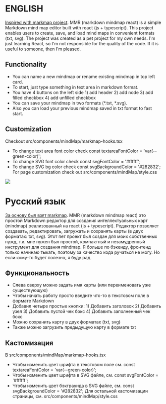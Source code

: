# ENGLISH
[Inspired with markmap project](https://github.com/markmap/markmap). 
MMR (markdown mindmap react) is a simple Markdown mind map editor built with react (js + typescript). This project enables users to create, save, and load mind maps in convenient formats (txt, svg).
The project was created as a pet project for my own needs. I'm just learning React, so I'm not responsible for the quality of the code. If it is useful to someone, then I'm pleased.
## Functionality
- You can name a new mindmap or rename existing mindmap in top left card.
- To start, just type something in text area in markdown format.
- You have 4 buttons on the left side 1) add header 2) add node 3) add filled checkbox 4) add unfilled checkbox
- You can save your mindmap in two formats (*.txt, *.svg).
- Also you can load your previous mindmap saved in txt format to fast start.
## Customization
Checkout src/components/mindMap/markmap-hooks.tsx
- To change text area font color check const textareaFontColor = 'var(--green-color)';
- To change SVG font color check const svgFontColor = '#ffffff';
- To change SVG bg color check const svgBackgroundColor = '#282832';
For page customization check out src/components/mindMap/style.css
<a href="https://mindmap.nocturnal-app.ru" target="_blank">
    <img src="https://raw.githubusercontent.com/markdown_mindmap_react/src/assets/images/readme-header.png">
</a>



# Русский язык
[За основу был взят markmap](https://github.com/markmap/markmap).
MMR (markdown mindmap react) это простой Markdown редактор для создания интеллектуальных карт (mindmap) реализованный на react (js + typescript). Редактор позволяет создавать, редактировать, загружать и сохранять карты (в двух форматах: txt, svg).
Этот пет проект был создан для моих собственных нужд, т.к. мне нужен был простой, компактный и незамудренный инструмент для создания mindmap. Я больше по бэкенду, фронтенд только начинаю тыкать, поэтому за качество кода ручаться не могу. Но если кому-то будет полезно, я буду рад.
## Функциональность
- Слева сверху можно задать имя карты (или переименовать уже существующую)
- Чтобы начать работу просто введите что-то в текстовом поле в формате Markdown
- Добавил четыре простые кнопки: 1) Добавить заголовок 2) Добавить узел 3) Добавить пустой чек бокс 4) Добавить заполненный чек бокс
- Можно сохранить карту в двух форматах (txt, svg)
- Также можно загрузить предыдущую карту в формате txt
## Кастомизация
В src/components/mindMap/markmap-hooks.tsx
- Чтобы изменить цвет шрифта в текстовом поле см. const textareaFontColor = 'var(--green-color)';
- Чтобы изменить цвет шрифта в SVG файле, см. const svgFontColor = '#ffffff';
- Чтобы изменить цвет бэкграунда в SVG файле, см. const svgBackgroundColor = '#282832';
Для остальной кастомизации страницы, см. src/components/mindMap/style.css
